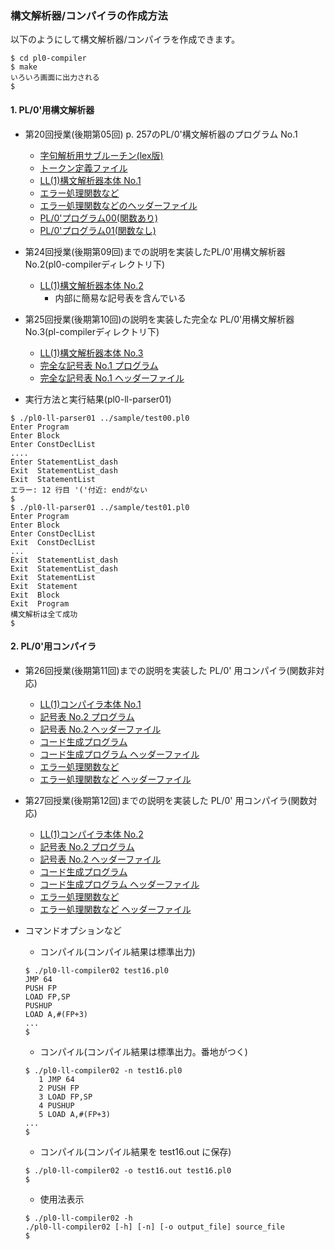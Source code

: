 ### 構文解析器/コンパイラの作成方法
以下のようにして構文解析器/コンパイラを作成できます。
````console
$ cd pl0-compiler
$ make
いろいろ画面に出力される
$
````

#### 1. PL/0'用構文解析器
* 第20回授業(後期第05回) p. 257のPL/0'構文解析器のプログラム No.1
  * [字句解析用サブルーチン(lex版)](pl0-scanner.l)
  * [トークン定義ファイル](../scanner/tokentable.h)
  * [LL(1)構文解析器本体 No.1](pl0-ll-parser01.c)
  * [エラー処理関数など](misc.c)
  * [エラー処理関数などのヘッダーファイル](misc.h)
  * [PL/0'プログラム00(関数あり)](../sample/test00.pl0)
  * [PL/0'プログラム01(関数なし)](../sample/test01.pl0)

* 第24回授業(後期第09回)までの説明を実装したPL/0'用構文解析器 No.2(pl0-compilerディレクトリ下)
  * [LL(1)構文解析器本体 No.2](pl0-ll-parser02.c)
    * 内部に簡易な記号表を含んでいる

* 第25回授業(後期第10回)の説明を実装した完全な PL/0'用構文解析器 No.3(pl-compilerディレクトリ下)
  * [LL(1)構文解析器本体 No.3](pl0-ll-parser03.c)
  * [完全な記号表 No.1 プログラム](symbol_table01.c)
  * [完全な記号表 No.1 ヘッダーファイル](symbol_table01.h)

* 実行方法と実行結果(pl0-ll-parser01)
````console
$ ./pl0-ll-parser01 ../sample/test00.pl0
Enter Program
Enter Block
Enter ConstDeclList
....
Enter StatementList_dash
Exit  StatementList_dash
Exit  StatementList
エラー: 12 行目 '('付近: endがない
$
$ ./pl0-ll-parser01 ../sample/test01.pl0
Enter Program
Enter Block
Enter ConstDeclList
Exit  ConstDeclList
...
Exit  StatementList_dash
Exit  StatementList_dash
Exit  StatementList
Exit  Statement
Exit  Block
Exit  Program
構文解析は全て成功
$
````

#### 2. PL/0'用コンパイラ

* 第26回授業(後期第11回)までの説明を実装した PL/0' 用コンパイラ(関数非対応)
  * [LL(1)コンパイラ本体 No.1](pl0-ll-compiler01.c)
  * [記号表 No.2 プログラム](symbol_table02.c)
  * [記号表 No.2 ヘッダーファイル](symbol_table02.h)
  * [コード生成プログラム](codegen.c)
  * [コード生成プログラム ヘッダーファイル](codegen.h)
  * [エラー処理関数など](misc.c)
  * [エラー処理関数など ヘッダーファイル](misc.h)

* 第27回授業(後期第12回)までの説明を実装した PL/0' 用コンパイラ(関数対応)
  * [LL(1)コンパイラ本体 No.2](pl0-ll-compiler02.c)
  * [記号表 No.2 プログラム](symbol_table02.c)
  * [記号表 No.2 ヘッダーファイル](symbol_table02.h)
  * [コード生成プログラム](codegen.c)
  * [コード生成プログラム ヘッダーファイル](codegen.h)
  * [エラー処理関数など](misc.c)
  * [エラー処理関数など ヘッダーファイル](misc.h)

* コマンドオプションなど
  * コンパイル(コンパイル結果は標準出力)
  ```console
  $ ./pl0-ll-compiler02 test16.pl0
  JMP 64
  PUSH FP
  LOAD FP,SP
  PUSHUP
  LOAD A,#(FP+3)
  ...
  $
  ```

  * コンパイル(コンパイル結果は標準出力。番地がつく)
  ```console
  $ ./pl0-ll-compiler02 -n test16.pl0
     1 JMP 64
     2 PUSH FP
     3 LOAD FP,SP
     4 PUSHUP
     5 LOAD A,#(FP+3)
  ...
  $
  ```

  * コンパイル(コンパイル結果を test16.out に保存)
  ```console
  $ ./pl0-ll-compiler02 -o test16.out test16.pl0
  $
  ```

  * 使用法表示
   ```console
   $ ./pl0-ll-compiler02 -h
   ./pl0-ll-compiler02 [-h] [-n] [-o output_file] source_file
   $
   ```